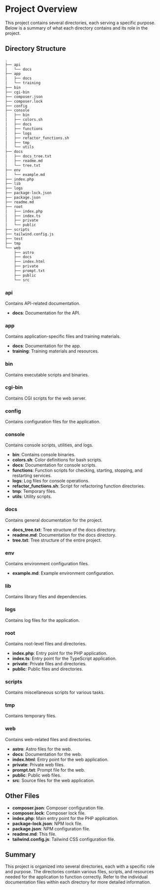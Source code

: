 # Project Overview

This project contains several directories, each serving a specific purpose. Below is a summary of what each directory contains and its role in the project.

## Directory Structure

```txt
.
├── api
│   └── docs
├── app
│   ├── docs
│   └── training
├── bin
├── cgi-bin
├── composer.json
├── composer.lock
├── config
├── console
│   ├── bin
│   ├── colors.sh
│   ├── docs
│   ├── functions
│   ├── logs
│   ├── refactor_functions.sh
│   ├── tmp
│   └── utils
├── docs
│   ├── docs_tree.txt
│   ├── readme.md
│   └── tree.txt
├── env
│   └── example.md
├── index.php
├── lib
├── logs
├── package-lock.json
├── package.json
├── readme.md
├── root
│   ├── index.php
│   ├── index.ts
│   ├── private
│   └── public
├── scripts
├── tailwind.config.js
├── test
├── tmp
└── web
    ├── astro
    ├── docs
    ├── index.html
    ├── private
    ├── prompt.txt
    ├── public
    └── src
```

### api

Contains API-related documentation.

- **docs**: Documentation for the API.

### app

Contains application-specific files and training materials.

- **docs**: Documentation for the app.
- **training**: Training materials and resources.

### bin

Contains executable scripts and binaries.

### cgi-bin

Contains CGI scripts for the web server.

### config
Contains configuration files for the application.

### console

Contains console scripts, utilities, and logs.

- **bin**: Contains console binaries.
- **colors.sh**: Color definitions for bash scripts.
- **docs**: Documentation for console scripts.
- **functions**: Function scripts for checking, starting, stopping, and restarting services.
- **logs**: Log files for console operations.
- **refactor_functions.sh**: Script for refactoring function directories.
- **tmp**: Temporary files.
- **utils**: Utility scripts.

### docs

Contains general documentation for the project.

- **docs_tree.txt**: Tree structure of the docs directory.
- **readme.md**: Documentation for the docs directory.
- **tree.txt**: Tree structure of the entire project.

### env

Contains environment configuration files.

- **example.md**: Example environment configuration.

### lib

Contains library files and dependencies.

### logs

Contains log files for the application.

### root

Contains root-level files and directories.

- **index.php**: Entry point for the PHP application.
- **index.ts**: Entry point for the TypeScript application.
- **private**: Private files and directories.
- **public**: Public files and directories.

### scripts

Contains miscellaneous scripts for various tasks.

### tmp

Contains temporary files.

### web

Contains web-related files and directories.

- **astro**: Astro files for the web.
- **docs**: Documentation for the web.
- **index.html**: Entry point for the web application.
- **private**: Private web files.
- **prompt.txt**: Prompt file for the web.
- **public**: Public web files.
- **src**: Source files for the web application.

## Other Files

- **composer.json**: Composer configuration file.
- **composer.lock**: Composer lock file.
- **index.php**: Main entry point for the PHP application.
- **package-lock.json**: NPM lock file.
- **package.json**: NPM configuration file.
- **readme.md**: This file.
- **tailwind.config.js**: Tailwind CSS configuration file.

## Summary

This project is organized into several directories, each with a specific role and purpose. The directories contain various files, scripts, and resources needed for the application to function correctly. Refer to the individual documentation files within each directory for more detailed information.
